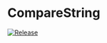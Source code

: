 # CompareString

[![Release](https://jitpack.io/v/Andre1299/CompareString.svg)](https://jitpack.io/#Andre1299/CompareString)
